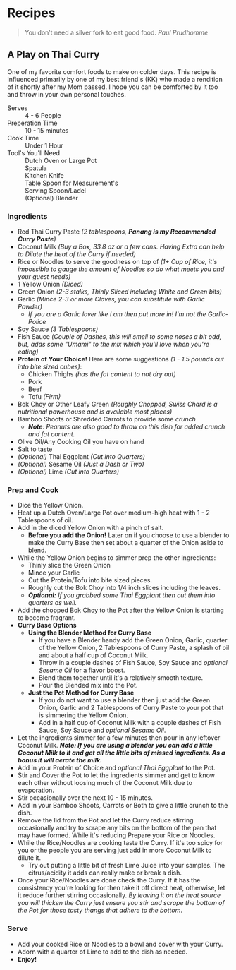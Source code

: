 # Recipes
> You don’t need a silver fork to eat good food. _Paul Prudhomme_

## A Play on Thai Curry

One of my favorite comfort foods to make on colder days. This recipe is influenced primarily by one of my best friend's (KK) who made a rendition of it shortly after my Mom passed. I hope you can be comforted by it too and throw in your own personal touches.

<dl>
<dt>Serves</dt>
<dd>4 - 6 People</dd>
<dt>Preperation Time</dt>
<dd>10 - 15 minutes</dd>
<dt>Cook Time</dt>
<dd>Under 1 Hour</dd>
<dt>Tool's You'll Need</dt>
<dd>Dutch Oven or Large Pot</dd>
<dd>Spatula</dd>
<dd>Kitchen Knife</dd>
<dd>Table Spoon for Measurement's</dd>
<dd>Serving Spoon/Ladel</dd>
<dd>(Optional) Blender</dd>
</dl>

### Ingredients
- Red Thai Curry Paste _(2 tablespoons, **Panang is my Recommended Curry Paste**)_
- Coconut Milk _(Buy a Box, 33.8 oz or a few cans. Having Extra can help to Dilute the heat of the Curry if needed)_
- Rice or Noodles to serve the goodness on top of _(1+ Cup of Rice, it's impossible to gauge the amount of Noodles so do what meets you and your guest needs)_
- 1 Yellow Onion _(Diced)_
- Green Onion _(2-3 stalks, Thinly Sliced including White and Green bits)_
- Garlic _(Mince 2-3 or more Cloves, you can substitute with Garlic Powder)_
  - _If you are a Garlic lover like I am then put more in! I'm not the Garlic-Police_
- Soy Sauce _(3 Tablespoons)_
- Fish Sauce _(Couple of Dashes, this will smell to some noses a bit odd, but, adds some "Umami" to the mix which you'll love when you're eating)_
- **Protein of Your Choice!** Here are some suggestions _(1 - 1.5 pounds cut into bite sized cubes)_:
  - Chicken Thighs _(has the fat content to not dry out)_
  - Pork
  - Beef
  - Tofu _(Firm)_
- Bok Choy or Other Leafy Green _(Roughly Chopped, Swiss Chard is a nutritional powerhouse and is available most places)_
- Bamboo Shoots or Shredded Carrots to provide some _crunch_
  - _**Note**: Peanuts are also good to throw on this dish for added crunch and fat content._
- Olive Oil/Any Cooking Oil you have on hand
- Salt to taste
- _(Optional)_ Thai Eggplant _(Cut into Quarters)_
- _(Optional)_ Sesame Oil _(Just a Dash or Two)_
- _(Optional)_ Lime _(Cut into Quarters)_

### Prep and Cook
- Dice the Yellow Onion.
- Heat up a Dutch Oven/Large Pot over medium-high heat with 1 - 2 Tablespoons of oil.
- Add in the diced Yellow Onion with a pinch of salt.
  - **Before you add the Onion!** Later on if you choose to use a blender to make the Curry Base then set about a quarter of the Onion aside to blend.
- While the Yellow Onion begins to simmer prep the other ingredients:
  - Thinly slice the Green Onion
  - Mince your Garlic
  - Cut the Protein/Tofu into bite sized pieces.
  - Roughly cut the Bok Choy into 1/4 inch slices including the leaves.
  - _**Optional:** If you grabbed some Thai Eggplant then cut them into quarters as well._
- Add the chopped Bok Choy to the Pot after the Yellow Onion is starting to become fragrant.
- **Curry Base Options**
  - **Using the Blender Method for Curry Base**
    - If you have a Blender handy add the Green Onion, Garlic, quarter of the Yellow Onion, 2 Tablespoons of Curry Paste, a splash of oil and about a half cup of Coconut Milk.
    - Throw in a couple dashes of Fish Sauce, Soy Sauce and _optional Sesame Oil_ for a flavor boost.
    - Blend them together until it's a relatively smooth texture.
    - Pour the Blended mix into the Pot.
  - **Just the Pot Method for Curry Base**
    - If you do not want to use a blender then just add the Green Onion, Garlic and 2 Tablespoons of Curry Paste to your pot that is simmering the Yellow Onion.
    - Add in a half cup of Coconut Milk with a couple dashes of Fish Sauce, Soy Sauce and _optional Sesame Oil_.
- Let the ingredients simmer for a few minutes then pour in any leftover Coconut Milk. _**Note: If you are using a blender you can add a little Coconut Milk to it and get all the little bits of missed ingredients. As a bonus it will aerate the milk.**_
- Add in your Protein of Choice and _optional Thai Eggplant_ to the Pot.
- Stir and Cover the Pot to let the ingredients simmer and get to know each other without loosing much of the Coconut Milk due to evaporation.
- Stir occasionally over the next 10 - 15 minutes.
- Add in your Bamboo Shoots, Carrots or Both to give a little crunch to the dish.
- Remove the lid from the Pot and let the Curry reduce stirring occasionally and try to scrape any bits on the bottom of the pan that may have formed. While it's reducing Prepare your Rice or Noodles.
- While the Rice/Noodles are cooking taste the Curry. If it's too spicy for you or the people you are serving just add in more Coconut Milk to dilute it.
  - Try out putting a little bit of fresh Lime Juice into your samples. The citrus/acidity it adds can really make or break a dish.
- Once your Rice/Noodles are done check the Curry. If it has the consistency you're looking for then take it off direct heat, otherwise, let it reduce further stirring occasionally. _By leaving it on the heat source you will thicken the Curry just ensure you stir and scrape the bottom of the Pot for those tasty thangs that adhere to the bottom_.

### Serve
- Add your cooked Rice or Noodles to a bowl and cover with your Curry.
- Adorn with a quarter of Lime to add to the dish as needed.
- **Enjoy!**
